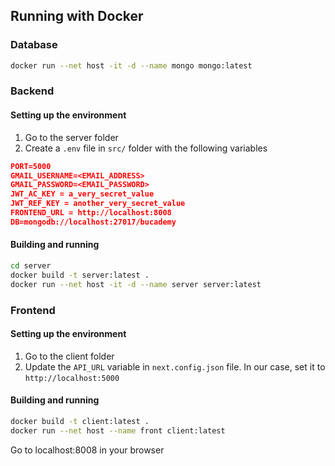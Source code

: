 ## Running with Docker


### Database
```bash
docker run --net host -it -d --name mongo mongo:latest 
```

### Backend
#### Setting up the environment
1. Go to the server folder
2. Create a `.env` file in `src/` folder with the following variables
```json
PORT=5000
GMAIL_USERNAME=<EMAIL_ADDRESS>
GMAIL_PASSWORD=<EMAIL_PASSWORD>
JWT_AC_KEY = a_very_secret_value
JWT_REF_KEY = another_very_secret_value
FRONTEND_URL = http://localhost:8008
DB=mongodb://localhost:27017/bucademy
```
#### Building and running 
```bash
cd server
docker build -t server:latest .
docker run --net host -it -d --name server server:latest
```
### Frontend
#### Setting up the environment
1. Go to the client folder
2. Update the `API_URL` variable in `next.config.json` file. In our case, set it to `http://localhost:5000`
#### Building and running 
```bash
docker build -t client:latest .
docker run --net host --name front client:latest
```
Go to localhost:8008 in your browser
